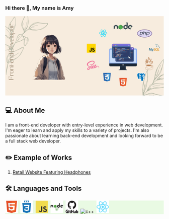 ### Hi there 👋, My name is Amy
![](banner.png)

## 💻 About Me
I am a front-end developer with entry-level experience in web development. I'm eager to learn and apply my skills to a variety of projects. I'm also passionate about learning back-end development and looking forward to be a full stack web developer.
## ✏️ Example of Works
  <ol>
    <li>
      <a href="[https://amy9788.github.io/Sonic/](https://github.com/Amy9788/Sonic](https://github.com/Amy9788/Sonic)">
        Retail Website Featuring Headphones
      </a>
    </li>
  </ol>

## 🛠️ Languages and Tools
<div style="background: #E9FAE3">
  <img src="https://github.com/devicons/devicon/blob/master/icons/html5/html5-original.svg" title="HTML5" alt="HTML" width="40" height="40"/>&nbsp;
  <img src="https://github.com/devicons/devicon/blob/master/icons/css3/css3-plain-wordmark.svg"  title="CSS3" alt="CSS" width="40" height="40"/>&nbsp;
  <img src="https://github.com/devicons/devicon/blob/master/icons/javascript/javascript-original.svg" title="JavaScript" alt="JavaScript" width="40" height="40"/>&nbsp;
  <img src="https://github.com/devicons/devicon/blob/master/icons/nodejs/nodejs-original-wordmark.svg" title="NodeJS" alt="NodeJS" width="40" height="40"/>&nbsp;
  <img src="https://github.com/devicons/devicon/blob/master/icons/github/github-original-wordmark.svg" title="Git" alt="Git" width="40" height="40" />&nbsp;
  <img src="https://github.com/isocpp/logos/blob/master/cpp_logo.svg" title="C++" alt="c++" width="40" height="40"/>&nbsp;
  <img src="https://github.com/devicons/devicon/blob/master/icons/react/react-original.svg" title="react" alt="react" width="40" height="40"/>&nbsp;
</div>

